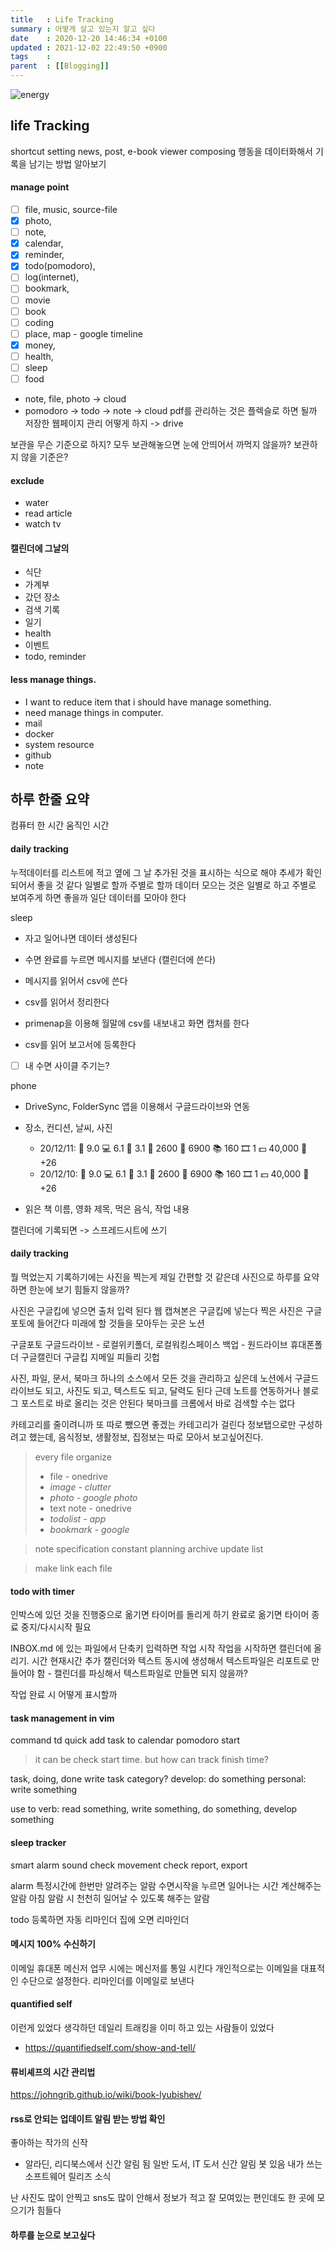 ```yaml
---
title   : Life Tracking
summary : 어떻게 살고 있는지 알고 싶다
date    : 2020-12-20 14:46:34 +0100
updated : 2021-12-02 22:49:50 +0900
tags    :
parent  : [[Blogging]]
---
```

![energy](../img/energy.jpg)
## life Tracking
shortcut setting
news, post, e-book viewer composing
행동을 데이터화해서 기록을 남기는 방법 알아보기

#### manage point
- [ ] file, music, source-file
- [X] photo,
- [ ] note,
- [X] calendar,
- [X] reminder,
- [X] todo(pomodoro),
- [ ] log(internet),
- [ ] bookmark,
- [ ] movie
- [ ] book
- [ ] coding
- [ ] place, map - google timeline
- [X] money,
- [ ] health,
- [ ] sleep
- [ ] food

- note, file, photo -> cloud
- pomodoro -> todo -> note -> cloud
pdf를 관리하는 것은 플렉슬로 하면 될까
저장한 웹페이지 관리 어떻게 하지 -> drive

보관을 무슨 기준으로 하지?
모두 보관해놓으면 눈에 안띄어서 까먹지 않을까?
보관하지 않을 기준은?

#### exclude
- water
- read article
- watch tv

#### 캘린더에 그날의
- 식단
- 가계부
- 갔던 장소
- 검색 기록
- 일기
- health
- 이벤트
- todo, reminder

#### less manage things.
- I want to reduce item that i should have manage something.
- need manage things in computer.
 - mail
 - docker
 - system resource
 - github
 - note

## 하루 한줄 요약
컴퓨터 한 시간
움직인 시간

#### daily tracking
누적데이터를 리스트에 적고 옆에 그 날 추가된 것을 표시하는 식으로 해야
추세가 확인되어서 좋을 것 같다
일별로 할까 주별로 할까
데이터 모으는 것은 일별로 하고 주별로 보여주게 하면 좋을까
일단 데이터를 모아야 한다

sleep
- 자고 일어나면 데이터 생성된다
- 수면 완료를 누르면 메시지를 보낸다 (캘린더에 쓴다)
- 메시지를 읽어서 csv에 쓴다
- csv를 읽어서 정리한다

- primenap을 이용해 월말에 csv를 내보내고 화면 캡처를 한다
- csv를 읽어 보고서에 등록한다

- [ ] 내 수면 사이클 주기는?

phone
- DriveSync, FolderSync 앱을 이용해서 구글드라이브와 연동

- 장소, 컨디션, 날씨, 사진
    - 20/12/11: 🛌 9.0 💻 6.1 📱 3.1 🥢 2600 🦶 6900 📚 160 🎞️ 1 💵 40,000 🚀 +26
    - 20/12/10: 🛌 9.0 💻 6.1 📱 3.1 🥢 2600 🦶 6900 📚 160 🎞️ 1 💵 40,000 🚀 +26
+ 읽은 책 이름, 영화 제목, 먹은 음식, 작업 내용

캘린더에 기록되면 -> 스프레드시트에 쓰기

#### daily tracking
뭘 먹었는지 기록하기에는 사진을 찍는게 제일 간편할 것 같은데
사진으로 하루를 요약하면 한눈에 보기 힘들지 않을까?

사진은 구글킵에 넣으면 출처 입력 된다
웹 캡쳐본은 구글킵에 넣는다
찍은 사진은 구글포토에 들어간다
미래에 할 것들을 모아두는 곳은 노션

구글포토
구글드라이브 - 로컬위키폴더, 로컬워킹스페이스
            백업 - 원드라이브
                휴대폰폴더
구글캘린더
구글킵
지메일
피들리
깃헙

사진, 파일, 문서, 북마크
하나의 소스에서 모든 것을 관리하고 싶은데
노션에서 구글드라이브도 되고, 사진도 되고, 텍스트도 되고, 달력도 된다
근데 노트를 연동하거나 블로그 포스트로 바로 올리는 것은 안된다
북마크를 크롬에서 바로 검색할 수는 없다

카테고리를 줄이려니까 또 따로 뺐으면 좋겠는 카테고리가 걸린다
정보탭으로만 구성하려고 했는데, 음식정보, 생활정보, 집정보는 따로 모아서
보고싶어진다.

> every file organize
> - file - onedrive
> - *image - clutter*
> - *photo - google photo*
> - text note - onedrive
> - *todolist - app*
> - *bookmark - google*

> note specification
> constant
> planning
> archive
> update
> list

> make link each file

#### todo with timer
인박스에 있던 것을 진행중으로 옮기면 타이머를 돌리게 하기
완료로 옮기면 타이머 종료
중지/다시시작 필요

INBOX.md 에 있는 파일에서 단축키 입력하면 작업 시작
작업을 시작하면 캘린더에 올리기. 시간 현재시간 추가
캘린더와 텍스트 동시에 생성해서 텍스트파일은 리포트로 만들어야 함
    - 캘린더를 파싱해서 텍스트파일로 만들면 되지 않을까?

작업 완료 시 어떻게 표시할까

#### task management in vim
command td
quick add task to calendar
pomodoro start
> it can be check start time. but how can track finish time?

task, doing, done
write task category?
develop: do something
personal: write something

use to verb: read something, write something, do something, develop something

#### sleep tracker
smart alarm
sound check
movement check
report, export

alarm
특정시간에 한번만 알려주는 알람
수면시작을 누르면 일어나는 시간 계산해주는 알람
아침 알람 시 천천히 일어날 수 있도록 해주는 알람

todo 등록하면 자동 리마인더
집에 오면 리마인더

#### 메시지 100% 수신하기
이메일
휴대폰
메신저
업무 시에는 메신저를 통일 시킨다
개인적으로는 이메일을 대표적인 수단으로 설정한다.
리마인더를 이메일로 보낸다

#### quantified self
이런게 있었다
생각하던 데일리 트래킹을 이미 하고 있는 사람들이 있었다
- https://quantifiedself.com/show-and-tell/

#### 류비셰프의 시간 관리법
https://johngrib.github.io/wiki/book-lyubishev/

#### rss로 안되는 업데이트 알림 받는 방법 확인
좋아하는 작가의 신작
- 알라딘, 리디북스에서 신간 알림 됨
일반 도서, IT 도서 신간 알림 봇 있음
내가 쓰는 소프트웨어 릴리즈 소식

난 사진도 많이 안찍고 sns도 많이 안해서 정보가 적고 잘 모여있는 편인데도 한 곳에
모으기가 힘들다


#### 하루를 눈으로 보고싶다
